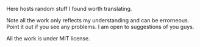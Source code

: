 Here hosts random stuff I found worth translating.

Note all the work only reflects my understanding and can be errorneous. Point it out if you see any problems. I am open to suggestions of you guys.

All the work is under MIT license.
